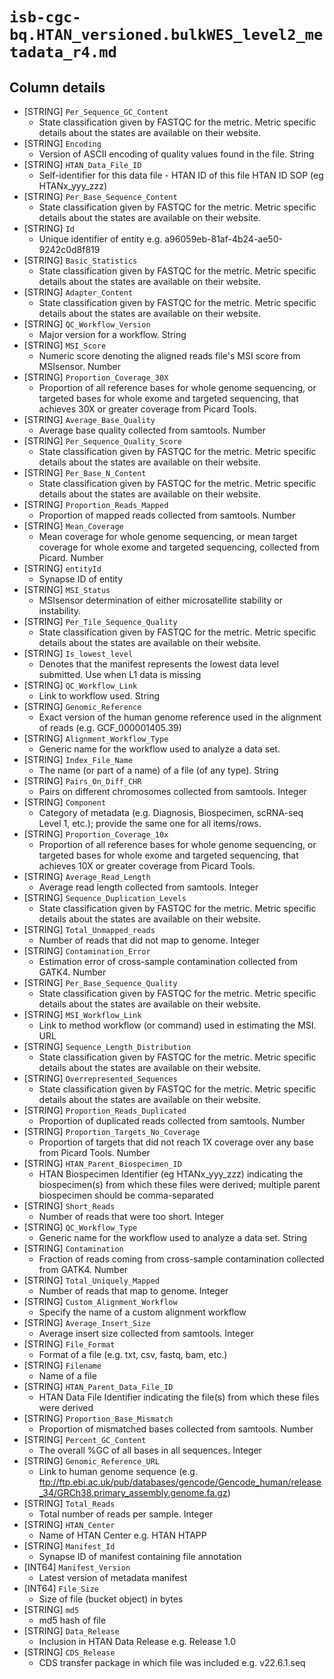 # `isb-cgc-bq.HTAN_versioned.bulkWES_level2_metadata_r4.md`

## Column details

* [STRING]    `Per_Sequence_GC_Content`
  - State classification given by FASTQC for the metric. Metric specific details about the states are available on their website.
* [STRING]    `Encoding`
  - Version of ASCII encoding of quality values found in the file. String
* [STRING]    `HTAN_Data_File_ID`
  - Self-identifier for this data file - HTAN ID of this file HTAN ID SOP (eg HTANx_yyy_zzz)
* [STRING]    `Per_Base_Sequence_Content`
  - State classification given by FASTQC for the metric. Metric specific details about the states are available on their website.
* [STRING]    `Id`
  - Unique identifier of entity e.g. a96059eb-81af-4b24-ae50-9242c0d8f819
* [STRING]    `Basic_Statistics`
  - State classification given by FASTQC for the metric. Metric specific details about the states are available on their website.
* [STRING]    `Adapter_Content`
  - State classification given by FASTQC for the metric. Metric specific details about the states are available on their website.
* [STRING]    `QC_Workflow_Version`
  - Major version for a workflow. String
* [STRING]    `MSI_Score`
  - Numeric score denoting the aligned reads file's MSI score from MSIsensor. Number
* [STRING]    `Proportion_Coverage_30X`
  - Proportion of all reference bases for whole genome sequencing, or targeted bases for whole exome and targeted sequencing, that achieves 30X or greater coverage from Picard Tools.
* [STRING]    `Average_Base_Quality`
  - Average base quality collected from samtools. Number
* [STRING]    `Per_Sequence_Quality_Score`
  - State classification given by FASTQC for the metric. Metric specific details about the states are available on their website.
* [STRING]    `Per_Base_N_Content`
  - State classification given by FASTQC for the metric. Metric specific details about the states are available on their website.
* [STRING]    `Proportion_Reads_Mapped`
  - Proportion of mapped reads collected from samtools. Number
* [STRING]    `Mean_Coverage`
  - Mean coverage for whole genome sequencing, or mean target coverage for whole exome and targeted sequencing, collected from Picard. Number
* [STRING]    `entityId`
  - Synapse ID of entity
* [STRING]    `MSI_Status`
  - MSIsensor determination of either microsatellite stability or instability.
* [STRING]    `Per_Tile_Sequence_Quality`
  - State classification given by FASTQC for the metric. Metric specific details about the states are available on their website.
* [STRING]    `Is_lowest_level`
  - Denotes that the manifest represents the lowest data level submitted. Use when L1 data is missing
* [STRING]    `QC_Workflow_Link`
  - Link to workflow used. String
* [STRING]    `Genomic_Reference`
  - Exact version of the human genome reference used in the alignment of reads (e.g. GCF_000001405.39)
* [STRING]    `Alignment_Workflow_Type`
  - Generic name for the workflow used to analyze a data set.
* [STRING]    `Index_File_Name`
  - The name (or part of a name) of a file (of any type). String
* [STRING]    `Pairs_On_Diff_CHR`
  - Pairs on different chromosomes collected from samtools. Integer
* [STRING]    `Component`
  - Category of metadata (e.g. Diagnosis, Biospecimen, scRNA-seq Level 1, etc.); provide the same one for all items/rows.
* [STRING]    `Proportion_Coverage_10x`
  - Proportion of all reference bases for whole genome sequencing, or targeted bases for whole exome and targeted sequencing, that achieves 10X or greater coverage from Picard Tools.
* [STRING]    `Average_Read_Length`
  - Average read length collected from samtools. Integer
* [STRING]    `Sequence_Duplication_Levels`
  - State classification given by FASTQC for the metric. Metric specific details about the states are available on their website.
* [STRING]    `Total_Unmapped_reads`
  - Number of reads that did not map to genome. Integer
* [STRING]    `Contamination_Error`
  - Estimation error of cross-sample contamination collected from GATK4. Number
* [STRING]    `Per_Base_Sequence_Quality`
  - State classification given by FASTQC for the metric. Metric specific details about the states are available on their website.
* [STRING]    `MSI_Workflow_Link`
  - Link to method workflow (or command) used in estimating the MSI. URL
* [STRING]    `Sequence_Length_Distribution`
  - State classification given by FASTQC for the metric. Metric specific details about the states are available on their website.
* [STRING]    `Overrepresented_Sequences`
  - State classification given by FASTQC for the metric. Metric specific details about the states are available on their website.
* [STRING]    `Proportion_Reads_Duplicated`
  - Proportion of duplicated reads collected from samtools. Number
* [STRING]    `Proportion_Targets_No_Coverage`
  - Proportion of targets that did not reach 1X coverage over any base from Picard Tools. Number
* [STRING]    `HTAN_Parent_Biospecimen_ID`
  - HTAN Biospecimen Identifier (eg HTANx_yyy_zzz) indicating the biospecimen(s) from which these files were derived; multiple parent biospecimen should be comma-separated
* [STRING]    `Short_Reads`
  - Number of reads that were too short. Integer
* [STRING]    `QC_Workflow_Type`
  - Generic name for the workflow used to analyze a data set. String
* [STRING]    `Contamination`
  - Fraction of reads coming from cross-sample contamination collected from GATK4. Number
* [STRING]    `Total_Uniquely_Mapped`
  - Number of reads that map to genome. Integer
* [STRING]    `Custom_Alignment_Workflow`
  - Specify the name of a custom alignment workflow
* [STRING]    `Average_Insert_Size`
  - Average insert size collected from samtools. Integer
* [STRING]    `File_Format`
  - Format of a file (e.g. txt, csv, fastq, bam, etc.)
* [STRING]    `Filename`
  - Name of a file
* [STRING]    `HTAN_Parent_Data_File_ID`
  - HTAN Data File Identifier indicating the file(s) from which these files were derived
* [STRING]    `Proportion_Base_Mismatch`
  - Proportion of mismatched bases collected from samtools. Number
* [STRING]    `Percent_GC_Content`
  - The overall %GC of all bases in all sequences. Integer
* [STRING]    `Genomic_Reference_URL`
  - Link to human genome sequence (e.g. ftp://ftp.ebi.ac.uk/pub/databases/gencode/Gencode_human/release_34/GRCh38.primary_assembly.genome.fa.gz)
* [STRING]    `Total_Reads`
  - Total number of reads per sample. Integer
* [STRING]    `HTAN_Center`
  - Name of HTAN Center e.g. HTAN HTAPP
* [STRING]    `Manifest_Id`
  - Synapse ID of manifest containing file annotation
* [INT64]    `Manifest_Version`
  - Latest version of metadata manifest
* [INT64]    `File_Size`
  - Size of file (bucket object) in bytes
* [STRING]    `md5`
  - md5 hash of file
* [STRING]    `Data_Release`
  - Inclusion in HTAN Data Release e.g. Release 1.0
* [STRING]    `CDS_Release`
  - CDS transfer package in which file was included e.g. v22.6.1.seq

